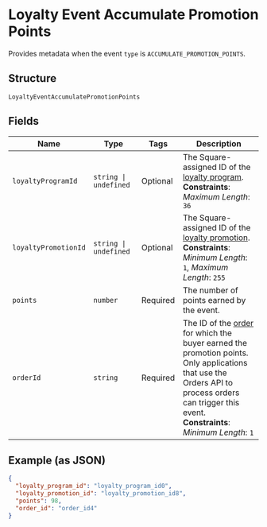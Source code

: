 <!-- Optimized: 2025-10-06 -->
<!-- RPM: 1.6.2.1.1.6.2.1_loyalty-event-accumulate-promotion-points_20251006 -->
<!-- Session: E2E RPM DNA Application -->
<!-- AOM: RND (Reggie & Dro) -->
<!-- COI: TECHNOLOGY -->
<!-- RPM: HIGH -->
<!-- ACTION: BUILD -->


# Loyalty Event Accumulate Promotion Points

Provides metadata when the event `type` is `ACCUMULATE_PROMOTION_POINTS`.

## Structure

`LoyaltyEventAccumulatePromotionPoints`

## Fields

| Name | Type | Tags | Description |
|  --- | --- | --- | --- |
| `loyaltyProgramId` | `string \| undefined` | Optional | The Square-assigned ID of the [loyalty program](entity:LoyaltyProgram).<br>**Constraints**: *Maximum Length*: `36` |
| `loyaltyPromotionId` | `string \| undefined` | Optional | The Square-assigned ID of the [loyalty promotion](entity:LoyaltyPromotion).<br>**Constraints**: *Minimum Length*: `1`, *Maximum Length*: `255` |
| `points` | `number` | Required | The number of points earned by the event. |
| `orderId` | `string` | Required | The ID of the [order](entity:Order) for which the buyer earned the promotion points.<br>Only applications that use the Orders API to process orders can trigger this event.<br>**Constraints**: *Minimum Length*: `1` |

## Example (as JSON)

```json
{
  "loyalty_program_id": "loyalty_program_id0",
  "loyalty_promotion_id": "loyalty_promotion_id8",
  "points": 98,
  "order_id": "order_id4"
}
```
